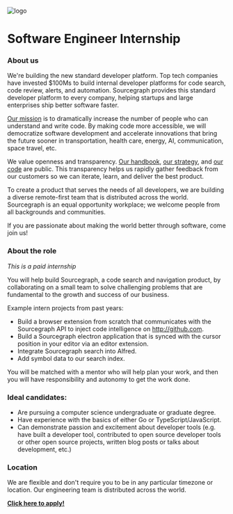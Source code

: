 ![logo](https://sourcegraph.com/.assets/img/sourcegraph-light-head-logo.svg)

# Software Engineer Internship

### About us

We're building the new standard developer platform. Top tech companies have invested \$100Ms to build internal developer platforms for code search, code review, alerts, and automation. Sourcegraph provides this standard developer platform to every company, helping startups and large enterprises ship better software faster.

[Our mission](https://sourcegraph.com/plan) is to dramatically increase the number of people who can understand and write code. By making code more accessible, we will democratize software development and accelerate innovations that bring the future sooner in transportation, health care, energy, AI, communication, space travel, etc.

We value openness and transparency. [Our handbook](https://about.sourcegraph.com/handbook), [our strategy](https://about.sourcegraph.com/company/strategy), and [our code](https://github.com/sourcegraph/sourcegraph) are public. This transparency helps us rapidly gather feedback from our customers so we can iterate, learn, and deliver the best product.

To create a product that serves the needs of all developers, we are building a diverse remote-first team that is distributed across the world. Sourcegraph is an equal opportunity workplace; we welcome people from all backgrounds and communities.

If you are passionate about making the world better through software, come join us!

### About the role

_This is a paid internship_

You will help build Sourcegraph, a code search and navigation product, by collaborating on a small team to solve challenging problems that are fundamental to the growth and success of our business.

Example intern projects from past years:

- Build a browser extension from scratch that communicates with the Sourcegraph API to inject code intelligence on http://github.com.
- Build a Sourcegraph electron application that is synced with the cursor position in your editor via an editor extension.
- Integrate Sourcegraph search into Alfred.
- Add symbol data to our search index.

You will be matched with a mentor who will help plan your work, and then you will have responsibility and autonomy to get the work done.

### Ideal candidates:

- Are pursuing a computer science undergraduate or graduate degree.
- Have experience with the basics of either Go or TypeScript/JavaScript.
- Can demonstrate passion and excitement about developer tools (e.g. have built a developer tool, contributed to open source developer tools or other open source projects, written blog posts or talks about development, etc.)

### Location

We are flexible and don't require you to be in any particular timezone or location. Our engineering team is distributed across the world.

**[Click here to apply!](https://hire.withgoogle.com/public/jobs/sourcegraphcom/view/P_AAAAAADAAC5K2vwzjId4lr?trackingTag=careersRepository)**
